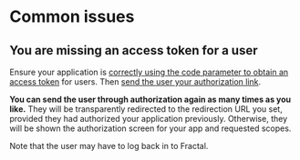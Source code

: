 # Common issues

## You are missing an access token for a user

Ensure your application is [correctly using the code parameter to obtain an access token](../user-integration/user-authorization.md#obtaining-an-access-token) for users. Then [send the user your authorization link](../user-integration/user-authorization.md#obtaining-an-authorization-code).

**You can send the user through authorization again as many times as you like.** They will be transparently redirected to the redirection URL you set, provided they had authorized your application previously. Otherwise, they will be shown the authorization screen for your app and requested scopes.

Note that the user may have to log back in to Fractal.

